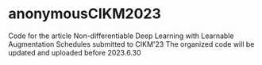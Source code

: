 # anonymousCIKM2023
Code for the article Non-differentiable Deep Learning with Learnable Augmentation Schedules submitted to CIKM'23
The organized code will be updated and uploaded before 2023.6.30
